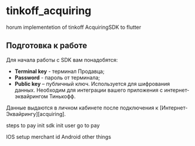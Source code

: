 # tinkoff_acquiring

horum implementetion of tinkoff AcquiringSDK to flutter



## Подготовка к работе

Для начала работы с SDK вам понадобятся:
* **Terminal key** - терминал Продавца;
* **Password** - пароль от терминала;
* **Public key** – публичный ключ. Используется для шифрования данных. Необходим для интеграции вашего приложения с интернет-эквайрингом Тинькофф.

Данные выдаются в личном кабинете после подключения к [Интернет-Эквайрингу][acquiring].



steps to pay
init sdk
init user
go to pay

 IOS
    setup merchant id
 Android
    other things